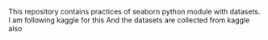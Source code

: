 This repository contains practices of seaborn python module with datasets.
I am following kaggle for this
And the datasets are collected from kaggle also
